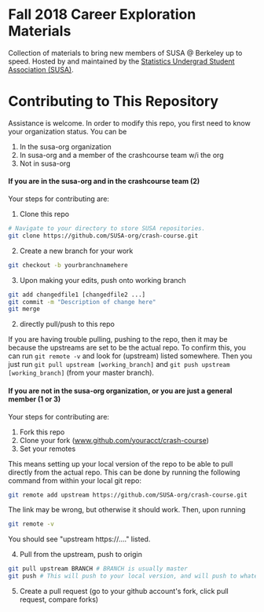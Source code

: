 # Fall 2018 Career Exploration Materials
Collection of materials to bring new members of SUSA @ Berkeley up to speed. Hosted by and maintained by the [Statistics Undergrad Student Association (SUSA)](https://susa.berkeley.edu).

# Contributing to This Repository

Assistance is welcome. In order to modify this repo, you first need to know your organization status. You can be
1) In the susa-org organization
2) In susa-org and a member of the crashcourse team w/i the org
3) Not in susa-org

#### If you are in the susa-org **and** in the crashcourse team **(2)**

Your steps for contributing are:
1) Clone this repo
```bash
# Navigate to your directory to store SUSA repositories.
git clone https://github.com/SUSA-org/crash-course.git
```

2) Create a new branch for your work
```bash
git checkout -b yourbranchnamehere
```

3) Upon making your edits, push onto working branch
```bash
git add changedfile1 [changedfile2 ...]
git commit -m "Description of change here"
git merge  
```

2)  directly pull/push to this repo

If you are having trouble pulling, pushing to the repo, then it may be because the upstreams are set to be the actual repo. To confirm this, you can run ``` git remote -v ``` and look for (upstream) listed somewhere. Then you just run ```git pull upstream [working_branch]``` and ```git push upstream [working_branch]``` (from your master branch). 

#### If you are not in the susa-org organization, or you are just a general member **(1 or 3)**

 Your steps for contributing are:
1) Fork this repo
2) Clone your fork (www.github.com/youracct/crash-course)
3) Set your remotes

This means setting up your local version of the repo to be able to pull directly from the actual repo. This can be done by running the following command from within your local git repo:

```bash
git remote add upstream https://github.com/SUSA-org/crash-course.git
```

The link may be wrong, but otherwise it should work. Then, upon running
```bash
git remote -v
```

You should see "upstream https://...." listed.

4) Pull from the upstream, push to origin

```bash
git pull upstream BRANCH # BRANCH is usually master
git push # This will push to your local version, and will push to whatever branch you're working on
```

5) Create a pull request (go to your github account's fork, click pull request, compare forks)
